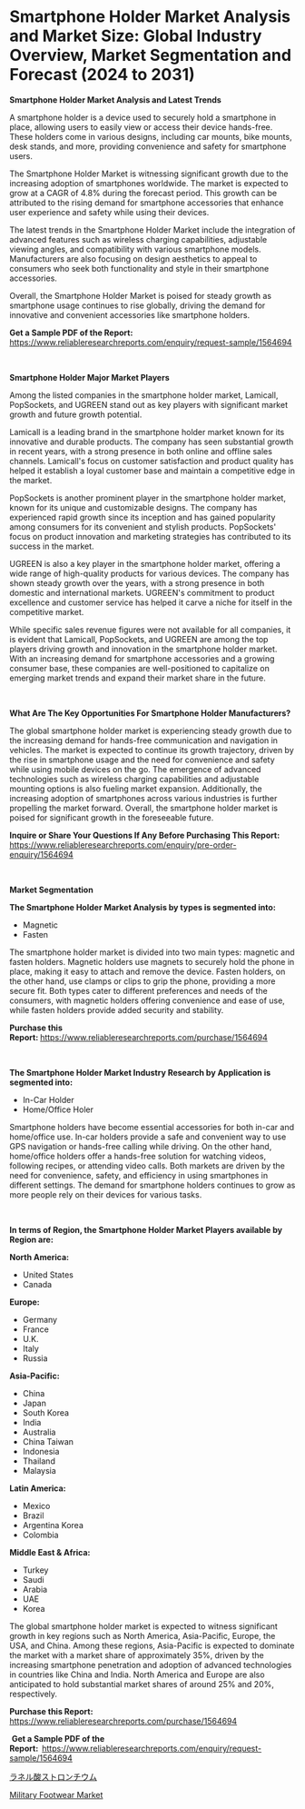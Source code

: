 <p><h1>Smartphone Holder Market Analysis and Market Size: Global Industry Overview, Market Segmentation and Forecast (2024 to 2031)</h1></p><p><strong>Smartphone Holder Market Analysis and Latest Trends</strong></p>
<p><p>A smartphone holder is a device used to securely hold a smartphone in place, allowing users to easily view or access their device hands-free. These holders come in various designs, including car mounts, bike mounts, desk stands, and more, providing convenience and safety for smartphone users.</p><p>The Smartphone Holder Market is witnessing significant growth due to the increasing adoption of smartphones worldwide. The market is expected to grow at a CAGR of 4.8% during the forecast period. This growth can be attributed to the rising demand for smartphone accessories that enhance user experience and safety while using their devices.</p><p>The latest trends in the Smartphone Holder Market include the integration of advanced features such as wireless charging capabilities, adjustable viewing angles, and compatibility with various smartphone models. Manufacturers are also focusing on design aesthetics to appeal to consumers who seek both functionality and style in their smartphone accessories.</p><p>Overall, the Smartphone Holder Market is poised for steady growth as smartphone usage continues to rise globally, driving the demand for innovative and convenient accessories like smartphone holders.</p></p>
<p><strong>Get a Sample PDF of the Report:&nbsp;</strong> <a href="https://www.reliableresearchreports.com/enquiry/request-sample/1564694">https://www.reliableresearchreports.com/enquiry/request-sample/1564694</a></p>
<p>&nbsp;</p>
<p><strong>Smartphone Holder Major Market Players</strong></p>
<p><p>Among the listed companies in the smartphone holder market, Lamicall, PopSockets, and UGREEN stand out as key players with significant market growth and future growth potential. </p><p>Lamicall is a leading brand in the smartphone holder market known for its innovative and durable products. The company has seen substantial growth in recent years, with a strong presence in both online and offline sales channels. Lamicall's focus on customer satisfaction and product quality has helped it establish a loyal customer base and maintain a competitive edge in the market.</p><p>PopSockets is another prominent player in the smartphone holder market, known for its unique and customizable designs. The company has experienced rapid growth since its inception and has gained popularity among consumers for its convenient and stylish products. PopSockets' focus on product innovation and marketing strategies has contributed to its success in the market.</p><p>UGREEN is also a key player in the smartphone holder market, offering a wide range of high-quality products for various devices. The company has shown steady growth over the years, with a strong presence in both domestic and international markets. UGREEN's commitment to product excellence and customer service has helped it carve a niche for itself in the competitive market.</p><p>While specific sales revenue figures were not available for all companies, it is evident that Lamicall, PopSockets, and UGREEN are among the top players driving growth and innovation in the smartphone holder market. With an increasing demand for smartphone accessories and a growing consumer base, these companies are well-positioned to capitalize on emerging market trends and expand their market share in the future.</p></p>
<p>&nbsp;</p>
<p><strong>What Are The Key Opportunities For Smartphone Holder Manufacturers?</strong></p>
<p><p>The global smartphone holder market is experiencing steady growth due to the increasing demand for hands-free communication and navigation in vehicles. The market is expected to continue its growth trajectory, driven by the rise in smartphone usage and the need for convenience and safety while using mobile devices on the go. The emergence of advanced technologies such as wireless charging capabilities and adjustable mounting options is also fueling market expansion. Additionally, the increasing adoption of smartphones across various industries is further propelling the market forward. Overall, the smartphone holder market is poised for significant growth in the foreseeable future.</p></p>
<p><strong>Inquire or Share Your Questions If Any Before Purchasing This Report:</strong> <a href="https://www.reliableresearchreports.com/enquiry/pre-order-enquiry/1564694">https://www.reliableresearchreports.com/enquiry/pre-order-enquiry/1564694</a></p>
<p>&nbsp;</p>
<p><strong>Market Segmentation</strong></p>
<p><strong>The Smartphone Holder Market Analysis by types is segmented into:</strong></p>
<p><ul><li>Magnetic</li><li>Fasten</li></ul></p>
<p><p>The smartphone holder market is divided into two main types: magnetic and fasten holders. Magnetic holders use magnets to securely hold the phone in place, making it easy to attach and remove the device. Fasten holders, on the other hand, use clamps or clips to grip the phone, providing a more secure fit. Both types cater to different preferences and needs of the consumers, with magnetic holders offering convenience and ease of use, while fasten holders provide added security and stability.</p></p>
<p><strong>Purchase this Report:&nbsp;</strong><a href="https://www.reliableresearchreports.com/purchase/1564694">https://www.reliableresearchreports.com/purchase/1564694</a></p>
<p>&nbsp;</p>
<p><strong>The Smartphone Holder Market Industry Research by Application is segmented into:</strong></p>
<p><ul><li>In-Car Holder</li><li>Home/Office Holer</li></ul></p>
<p><p>Smartphone holders have become essential accessories for both in-car and home/office use. In-car holders provide a safe and convenient way to use GPS navigation or hands-free calling while driving. On the other hand, home/office holders offer a hands-free solution for watching videos, following recipes, or attending video calls. Both markets are driven by the need for convenience, safety, and efficiency in using smartphones in different settings. The demand for smartphone holders continues to grow as more people rely on their devices for various tasks.</p></p>
<p>&nbsp;</p>
<p><strong>In terms of Region, the Smartphone Holder Market Players available by Region are:</strong></p>
<p>
    <p> <strong> North America: </strong>
        <ul>
            <li>United States</li>
            <li>Canada</li>
        </ul>
        </p> 
    <p> <strong> Europe: </strong>
        <ul>
            <li>Germany</li>
            <li>France</li>
            <li>U.K.</li>
            <li>Italy</li>
            <li>Russia</li>
        </ul>
        </p> 
    <p> <strong> Asia-Pacific: </strong>
        <ul>
            <li>China</li>
            <li>Japan</li>
            <li>South Korea</li>
            <li>India</li>
            <li>Australia</li>
            <li>China Taiwan</li>
            <li>Indonesia</li>
            <li>Thailand</li>
            <li>Malaysia</li>
        </ul>
        </p> 
    <p> <strong> Latin America: </strong>
        <ul>
            <li>Mexico</li>
            <li>Brazil</li>
            <li>Argentina Korea</li>
            <li>Colombia</li>
        </ul>
        </p> 
    <p> <strong> Middle East & Africa: </strong>
        <ul>
            <li>Turkey</li>
            <li>Saudi</li>
            <li>Arabia</li>
            <li>UAE</li>
            <li>Korea</li>
        </ul>
    </p>
    </p>
<p><p>The global smartphone holder market is expected to witness significant growth in key regions such as North America, Asia-Pacific, Europe, the USA, and China. Among these regions, Asia-Pacific is expected to dominate the market with a market share of approximately 35%, driven by the increasing smartphone penetration and adoption of advanced technologies in countries like China and India. North America and Europe are also anticipated to hold substantial market shares of around 25% and 20%, respectively.</p></p>
<p><strong>Purchase this Report: </strong><a href="https://www.reliableresearchreports.com/purchase/1564694">https://www.reliableresearchreports.com/purchase/1564694</a></p>
<p>&nbsp;<strong>Get a Sample PDF of the Report:&nbsp;&nbsp;</strong><a href="https://www.reliableresearchreports.com/enquiry/request-sample/1564694">https://www.reliableresearchreports.com/enquiry/request-sample/1564694</a></p>
<p><strong></strong></p>
<p><p><a href="https://github.com/qwpelcjko9242629/Market-Research-Report-List-1/blob/main/69000575758.md">ラネル酸ストロンチウム</a></p><p><a href="https://github.com/YashRP12/Market-Research-Report-List-3/blob/main/military-footwear-market.md">Military Footwear Market</a></p></p>